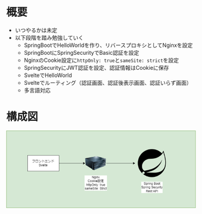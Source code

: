 # 概要
* いつやるかは未定
* 以下段階を踏み勉強していく
    * SpringBootでHelloWorldを作り、リバースプロキシとしてNginxを設定
    * SpringBootにSpringSecurityでBasic認証を設定
    * NginxのCookie設定に`httpOnly: true`と`sameSite: strict`を設定
    * SpringSecurityにJWT認証を設定、認証情報はCookieに保存
    * SvelteでHelloWorld
    * Svelteでルーティング（認証画面、認証後表示画面、認証いらず画面）
    * 多言語対応

# 構成図
![構成図](./architecture.png)